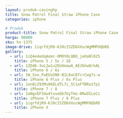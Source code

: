 ```yaml
---
layout: produk-casinghp
title: Snow Patrol Final Straw iPhone Case
categories: iphone

# Produk
product-title: Snow Patrol Final Straw iPhone Case
harga: 90000
sku: hn-1375
image-drive: 1iqrfdjR9-KJ0cI5ZD6XXucWgMMPOQbRD
gallery:
  - url: 1iQ4e4edqAomc-OMOY6LQBQ_jeOaNl025
    title: iPhone 5 / 5s / SE
  - url: 1ZD46-3vL2w1u2EU4mawA_AEJbhwQrkAL
    title: iPhone 6 / 6s
  - url: 1W_Sxo_FwEUaSN0-B1L8uC87crCwg7s-w
    title: iPhone 6 Plus / 6s Plus
  - url: 1on8jZ93Ms86ELdTL7i_SC1oFfBRu1fp1
    title: iPhone 7 / 8
  - url: 1oNgxEF3Uw4txueQb7UyTmo-0RwOILeCz
    title: iPhone 7 Plus / 8 Plus
  - url: 1iqrfdjR9-KJ0cI5ZD6XXucWgMMPOQbRD
    title: iPhone X
---
```

